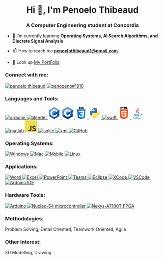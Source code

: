 <h1 align="center">Hi 👋, I'm Penoelo Thibeaud</h1>
<h3 align="center">A Computer Engineering student at Concordia</h3>

- 🌱 I’m currently learning **Operating Systems, AI Search Algorithms, and Discrete Signal Analysis** 

- 📫 How to reach me **penoelothibeaud1@gmail.com**

- 💼 Look up <a href="https://flowcv.me/penoelo-official">My PortFolio</a>

<h3 align="left">Connect with me:</h3>
<p align="left">
<a href="https://linkedin.com/in/penoelo thibeaud" target="blank"><img align="center" src="https://raw.githubusercontent.com/rahuldkjain/github-profile-readme-generator/master/src/images/icons/Social/linked-in-alt.svg" alt="penoelo thibeaud" height="30" width="40" /></a>
<a href="https://discord.gg/penopeno#1910" target="blank"><img align="center" src="https://raw.githubusercontent.com/rahuldkjain/github-profile-readme-generator/master/src/images/icons/Social/discord.svg" alt="penopeno#1910" height="30" width="40" /></a>
</p>

<h3 align="left">Languages and Tools:</h3>
<p align="left"> 
  <!-- Programming Languages -->
  <a href="https://www.arduino.cc/" target="_blank" rel="noreferrer"> 
    <img src="https://cdn.worldvectorlogo.com/logos/arduino-1.svg" alt="arduino" width="40" height="40"/> 
  </a> 
  <a href="https://www.blender.org/" target="_blank" rel="noreferrer"> 
    <img src="https://download.blender.org/branding/community/blender_community_badge_white.svg" alt="blender" width="40" height="40"/> 
  </a> 
  <a href="https://www.cprogramming.com/" target="_blank" rel="noreferrer"> 
    <img src="https://raw.githubusercontent.com/devicons/devicon/master/icons/c/c-original.svg" alt="c" width="40" height="40"/> 
  </a> 
  <a href="https://www.w3schools.com/cpp/" target="_blank" rel="noreferrer"> 
    <img src="https://raw.githubusercontent.com/devicons/devicon/master/icons/cplusplus/cplusplus-original.svg" alt="cplusplus" width="40" height="40"/> 
  </a> 
  <a href="https://www.w3schools.com/css/" target="_blank" rel="noreferrer"> 
    <img src="https://raw.githubusercontent.com/devicons/devicon/master/icons/css3/css3-original-wordmark.svg" alt="css3" width="40" height="40"/> 
  </a> 
  <a href="https://www.python.org/" target="_blank" rel="noreferrer"> 
    <img src="https://raw.githubusercontent.com/devicons/devicon/master/icons/python/python-original.svg" alt="python" width="40" height="40"/> 
  </a> 
  <a href="https://developer.apple.com/swift/resources/" target="_blank" rel="noreferrer"> 
    <img src="https://developer.apple.com/assets/elements/icons/swift-playgrounds/swift-playgrounds-96x96.png"  alt="swift" width="40" height="40"/>
  </a>
  <a href="https://www.w3.org/html/" target="_blank" rel="noreferrer"> 
    <img src="https://raw.githubusercontent.com/devicons/devicon/master/icons/html5/html5-original-wordmark.svg" alt="html5" width="40" height="40"/> 
  </a> 
  <a href="https://www.java.com" target="_blank" rel="noreferrer"> 
    <img src="https://raw.githubusercontent.com/devicons/devicon/master/icons/java/java-original.svg" alt="java" width="40" height="40"/> 
  </a> 
  <a href="https://www.mathworks.com/" target="_blank" rel="noreferrer"> 
    <img src="https://upload.wikimedia.org/wikipedia/commons/2/21/Matlab_Logo.png" alt="matlab" width="40" height="40"/> 
  </a> 
  <!-- Additional Programming Skills -->
  <a href="https://www.w3schools.com/js/" target="_blank" rel="noreferrer"> 
    <img src="https://raw.githubusercontent.com/devicons/devicon/master/icons/javascript/javascript-original.svg" alt="javascript" width="40" height="40"/> 
  </a> 
  <a href="https://www.sqlite.org/index.html" target="_blank" rel="noreferrer"> 
    <img src="https://www.sqlite.org/images/sqlite370_banner.gif" alt="sqlite" width="40" height="40"/> 
  </a> 
  <a href="https://en.wikipedia.org/wiki/XML" target="_blank" rel="noreferrer"> 
    <img src="https://upload.wikimedia.org/wikipedia/commons/2/2d/Extensible_Markup_Language_%28XML%29_logo.svg" alt="xml" width="40" height="40"/> 
  </a> 
  <a href="[https://en.wikipedia.org/wiki/XML](https://github.com)" target="_blank" rel="noreferrer"> 
    <img src="https://www.logo.wine/a/logo/GitHub/GitHub-Logo.wine.svg" alt="GitHub" width="40" height="40"/> 
  </a> 
</p>

<h3 align="left">Operating Systems:</h3>
<p align="left"> 
  <a href="https://www.microsoft.com/windows" target="_blank" rel="noreferrer"> 
    <img src="https://upload.wikimedia.org/wikipedia/commons/4/44/Microsoft_logo.svg" alt="Windows" width="40" height="40"/> 
  </a>
  <a href="https://www.apple.com/macos/" target="_blank" rel="noreferrer"> 
    <img src="https://upload.wikimedia.org/wikipedia/commons/1/1b/Apple_logo_grey.svg" alt="Mac" width="40" height="40"/> 
  </a>
  <a href="https://www.android.com/" target="_blank" rel="noreferrer"> 
    <img src="https://upload.wikimedia.org/wikipedia/commons/3/3e/Android_logo_2019.png" alt="Mobile" width="40" height="40"/> 
  </a>
  <a href="https://www.linux.org/" target="_blank" rel="noreferrer"> 
    <img src="https://upload.wikimedia.org/wikipedia/commons/a/af/Tux.png" alt="Linux" width="40" height="40"/> 
  </a>
</p>

<h3 align="left">Applications:</h3>
<p align="left"> 
  <a href="https://www.microsoft.com/microsoft-365/word" target="_blank" rel="noreferrer"> 
    <img src="https://upload.wikimedia.org/wikipedia/commons/f/fd/Microsoft_Office_Word_%282019–present%29.svg" alt="Word" width="40" height="40"/> 
  </a>
  <a href="https://www.microsoft.com/microsoft-365/excel" target="_blank" rel="noreferrer"> 
    <img src="https://upload.wikimedia.org/wikipedia/commons/3/34/Microsoft_Office_Excel_%282019–present%29.svg" alt="Excel" width="40" height="40"/> 
  </a>
  <a href="https://www.microsoft.com/microsoft-365/powerpoint" target="_blank" rel="noreferrer"> 
    <img src="https://upload.wikimedia.org/wikipedia/commons/0/0d/Microsoft_Office_PowerPoint_%282019–present%29.svg" alt="PowerPoint" width="40" height="40"/> 
  </a>
  <a href="https://www.microsoft.com/en-us/microsoft-teams/group-chat-software" target="_blank" rel="noreferrer"> 
    <img src="https://upload.wikimedia.org/wikipedia/commons/4/49/MicroTeams.png" alt="Teams" width="40" height="40"/> 
  </a>
  <a href="https://www.eclipse.org/" target="_blank" rel="noreferrer"> 
    <img src="https://upload.wikimedia.org/wikipedia/commons/d/d0/Eclipse-Luna-Logo.svg" alt="Eclipse" width="40" height="40"/> 
  </a>
  <a href="https://developer.apple.com/xcode/" target="_blank" rel="noreferrer"> 
    <img src="https://upload.wikimedia.org/wikipedia/commons/1/1b/Xcode.svg" alt="XCode" width="40" height="40"/> 
  </a>
  <a href="https://code.visualstudio.com/" target="_blank" rel="noreferrer"> 
    <img src="https://upload.wikimedia.org/wikipedia/commons/9/9a/Visual_Studio_Code_1.35_icon.svg" alt="VSCode" width="40" height="40"/> 
  </a>
  <a href="https://www.arduino.cc/" target="_blank" rel="noreferrer"> 
    <img src="https://cdn.worldvectorlogo.com/logos/arduino-1.svg" alt="Arduino IDE" width="40" height="40"/> 
  </a>
</p>

<h3 align="left">Hardware Tools:</h3>
<p align="left"> 
  <a href="https://www.arduino.cc/" target="_blank" rel="noreferrer"> 
    <img src="https://cdn.worldvectorlogo.com/logos/arduino-1.svg" alt="Arduino" width="40" height="40"/> 
  </a>
  <a href="https://www.st.com/en/evaluation-tools/nucleo-64.html" target="_blank" rel="noreferrer"> 
    <img src="https://e7.pngegg.com/pngimages/157/473/png-clipart-stmicroelectronics-integrated-circuits-chips-printed-circuit-board-stm32-electronic-component-others-miscellaneous-blue-thumbnail.png" alt="Nucleo-64 microcontroller" width="40" height="40"/> 
  </a>
  <a href="https://digilent.com/reference/programmable-logic/nexys-a7/start" target="_blank" rel="noreferrer"> 
    <img src="https://encrypted-tbn0.gstatic.com/images?q=tbn:ANd9GcTRQbc5f-THA8ASjug6xVJ73YGlHOgMf_8abQ&s" alt="Nexys-A7100T FPGA" width="40" height="40"/> 
  </a>
</p>

<h3 align="left">Methodologies:</h3>
<p align="left"> 
  Problem Solving, Detail Oriented, Teamwork Oriented, Agile
</p>

<h3 align="left">Other Interest:</h3>
<p align="left"> 
  3D Modelling, Drawing
</p>

